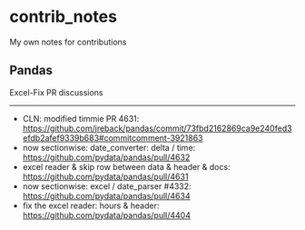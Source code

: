 contrib_notes
=============

My own notes for contributions


Pandas
-------------------

Excel-Fix PR discussions
_______________________________________________

* CLN: modified timmie PR 4631: https://github.com/jreback/pandas/commit/73fbd2162869ca9e240fed3efdb2afef9339b683#commitcomment-3921863
* now sectionwise: date_converter: delta / time: https://github.com/pydata/pandas/pull/4632
* excel reader & skip row between data & header & docs: https://github.com/pydata/pandas/pull/4631
* now sectionwise: excel / date_parser #4332: https://github.com/pydata/pandas/pull/4634
* fix the excel reader: hours & header: https://github.com/pydata/pandas/pull/4404
